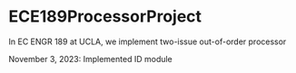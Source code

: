 # ECE189ProcessorProject
In EC ENGR 189 at UCLA, we implement two-issue out-of-order processor

November 3, 2023: Implemented ID module
